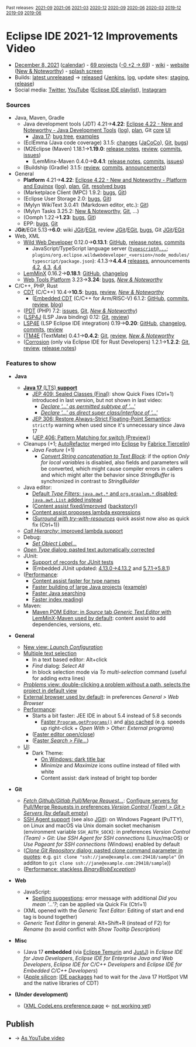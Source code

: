 <sup>Past releases:
[2021-09](https://github.com/howlger/Eclipse-IDE-improvements-videos/tree/2021-09)
[2021-06](https://github.com/howlger/Eclipse-IDE-improvements-videos/tree/2021-06)
[2021-03](https://github.com/howlger/Eclipse-IDE-improvements-videos/tree/2021-03)
[2020-12](https://github.com/howlger/Eclipse-IDE-improvements-videos/tree/2020-12)
[2020-09](https://github.com/howlger/Eclipse-IDE-improvements-videos/tree/2020-09)
[2020-06](https://github.com/howlger/Eclipse-IDE-improvements-videos/tree/2020-06)
[2020-03](https://github.com/howlger/Eclipse-IDE-improvements-videos/tree/2020-03)
[2019-12](https://github.com/howlger/Eclipse-IDE-improvements-videos/tree/2019-12)
[2019-09](https://github.com/howlger/Eclipse-IDE-improvements-videos/tree/2019-09)
[2019-06](https://github.com/howlger/Eclipse-IDE-improvements-videos/tree/2019-06)
</sup>

# Eclipse IDE 2021-12 Improvements Video

* [December 8, 2021](https://www.google.com/calendar/event?eid=NzRlajUydW5qZTc0OGozNzdycjc3dXRxOTggZ2NoczdubTRudnBtODM3NDY5ZGRqOXRqbGtAZw&ctz=Europe/Berlin) ([calendar](https://calendar.google.com/calendar/embed?src=gchs7nm4nvpm837469ddj9tjlk@group.calendar.google.com&ctz=Europe/Berlin)) - [69 projects](https://projects.eclipse.org/releases/2021-12) ([-0 +2 → 69](projects_diff.txt)) - [wiki](https://wiki.eclipse.org/Category:SimRel-2021-12) - [website](https://eclipse.org/eclipseide/2021-12) ([New & Noteworthy](https://eclipse.org/eclipseide/2021-12/noteworthy)) - [splash screen](https://bugs.eclipse.org/bugs/show_bug.cgi?id=569333)
* Builds: [latest unreleased](https://download.eclipse.org/technology/epp/staging/) → [released](https://download.eclipse.org/technology/epp/downloads/release/2021-12/) ([Jenkins](https://ci.eclipse.org/packaging/job/simrel.epp-tycho-build), [log](https://git.eclipse.org/c/simrel/org.eclipse.simrel.build.git/log/), update sites: [staging](https://download.eclipse.org/staging/2021-12), [release](http://download.eclipse.org/releases/2021-12))
* Social media: [Twitter](http://twitter.com/EclipseJavaIDE), [YouTube](https://www.youtube.com/user/EclipseFdn) ([Eclipse IDE playlist](https://www.youtube.com/playlist?list=PLy7t4z5SYNaSNjL60ofpwVhfA7mOF3Pgk)), [Instagram](https://www.instagram.com/eclipsejavaide)


### Sources

* Java, Maven, Gradle
    * Java development tools (JDT) 4.21→**4.22**: [Eclipse 4.22 - New and Noteworthy - Java Development Tools](https://www.eclipse.org/eclipse/news/4.22/jdt.php) ([log](https://git.eclipse.org/c/www.eclipse.org/eclipse/news.git/log/)), [plan](https://www.eclipse.org/projects/project-plan.php?planurl=http://www.eclipse.org/eclipse/development/plans/eclipse_project_plan_4_22.xml#themes_and_priorities), Git [core](https://git.eclipse.org/c/jdt/eclipse.jdt.core.git/log/) [UI](https://git.eclipse.org/c/jdt/eclipse.jdt.ui.git/log/)
        * [Java 17](https://jdk.java.net/17/): [bug tree](https://bugs.eclipse.org/bugs/showdependencytree.cgi?id=570733&hide_resolved=0), [examples](https://wiki.eclipse.org/Java17/Examples)
    * (EclEmma (Java code coverage) 3.1.5: [changes](https://www.eclemma.org/changes.html) ([JaCoCo](https://www.jacoco.org/jacoco/trunk/doc/changes.html)), [Git](https://github.com/eclipse/eclemma/commits/master), [bugs](https://bugs.eclipse.org/bugs/buglist.cgi?product=Eclemma&query_format=advanced&order=changeddate%20DESC))
    * (M2Eclipse (Maven) 1.18.1→**1.19.0**: [release notes](https://github.com/eclipse-m2e/m2e-core/blob/master/RELEASE_NOTES.md#1190), [review](https://projects.eclipse.org/projects/technology.m2e/reviews/1.18.2-release-review), [commits](https://github.com/eclipse-m2e/m2e-core/compare/1.18.1...1.18.2), [issues](https://github.com/eclipse-m2e/m2e-core/issues?q=is%3Aissue+sort%3Aupdated-desc+is%3Aclosed))
        * (LemMinx-Maven 0.4.0→**0.4.1**: [release notes](https://github.com/eclipse/lemminx-maven/blob/master/RELEASE_NOTES.md#041), [commits](https://github.com/eclipse/lemminx-maven/compare/0.4.0...0.4.1), [issues](https://github.com/eclipse/lemminx-maven/issues?q=is%3Aissue+sort%3Aupdated-desc+is%3Aclosed))
    * (Buildship (Gradle) 3.1.5: [review](https://projects.eclipse.org/projects/tools.buildship/releases/3.1.5), [commits](https://github.com/eclipse/buildship/commits/master), [announcements](https://discuss.gradle.org/tag/buildship-release))
* General
    * **Platform** 4.21→**4.22**: [Eclipse 4.22 - New and Noteworthy - Platform and Equinox](https://www.eclipse.org/eclipse/news/4.22/platform.php) ([log](https://git.eclipse.org/c/www.eclipse.org/eclipse/news.git/log/)), [plan](https://www.eclipse.org/projects/project-plan.php?planurl=http://www.eclipse.org/eclipse/development/plans/eclipse_project_plan_4_22.xml#themes_and_priorities), [Git](https://git.eclipse.org/c/platform/eclipse.platform.ui.git/log/), [resolved bugs](https://bugs.eclipse.org/bugs/buglist.cgi?bug_status=RESOLVED&resolution=---&resolution=FIXED&product=JDT&query_format=advanced&order=changeddate%20DESC)
    * (Marketplace Client (MPC) 1.9.2: [bugs](https://bugs.eclipse.org/bugs/buglist.cgi?product=MPC&query_format=advanced&order=changeddate%20DESC), [Git](https://git.eclipse.org/c/mpc/org.eclipse.epp.mpc.git/log/))
    * (Eclipse User Storage 2.0: [bugs](https://bugs.eclipse.org/bugs/buglist.cgi?product=USSSDK&query_format=advanced&order=changeddate%20DESC), [Git](https://git.eclipse.org/c/usssdk/org.eclipse.usssdk.git/log/))
    * (Mylyn WikiText 3.0.41: (Markdown editor, etc.): [Git](https://git.eclipse.org/c/mylyn/org.eclipse.mylyn.docs.git/log/))
    * (Mylyn Tasks 3.25.2: [New & Noteworthy](https://www.eclipse.org/mylyn/new/), [Git](https://git.eclipse.org/c/mylyn/org.eclipse.mylyn.tasks.git/log/), ...)
    * (Oomph 1.22→**1.23**: [bugs](https://bugs.eclipse.org/bugs/buglist.cgi?product=Oomph&query_format=advanced&order=changeddate%20DESC), [Git](https://git.eclipse.org/c/oomph/org.eclipse.oomph.git/log/))
    * EPP: [bugs](https://bugs.eclipse.org/bugs/buglist.cgi?product=EPP&query_format=advanced&order=changeddate%20DESC), [Git](https://git.eclipse.org/c/epp/org.eclipse.epp.packages.git/log/)
* J**Git**/EGit 5.13→**6.0**: wiki [JGit](https://wiki.eclipse.org/JGit/New_and_Noteworthy/6.0)/[EGit](https://wiki.eclipse.org/EGit/New_and_Noteworthy/6.0), review [JGit](https://projects.eclipse.org/projects/technology.jgit/reviews/6.0.0-release-review)/[EGit](https://projects.eclipse.org/projects/technology.egit/reviews/6.0.0-release-review), [bugs](https://bugs.eclipse.org/bugs/buglist.cgi?product=EGit&product=JGit&query_format=advanced&order=changeddate%20DESC), Git [JGit](https://git.eclipse.org/c/jgit/jgit.git/log/)/[EGit](https://git.eclipse.org/c/egit/egit.git/log/)
* Web, XML
    * [Wild Web Developer](https://projects.eclipse.org/projects/tools.wildwebdeveloper) 0.12.0→**0.13.1**: [GitHub](https://github.com/eclipse/wildwebdeveloper), [release notes](https://github.com/eclipse/wildwebdeveloper/blob/master/RELEASE_NOTES.md#0131), [commits](https://github.com/eclipse/wildwebdeveloper/compare/0.12.0...0.13.1)
        * JavaScript/TypeScript language server ([`typescript@...`](https://github.com/eclipse/wildwebdeveloper/blob/master/org.eclipse.wildwebdeveloper/pom.xml); `plugins/org.eclipse.wildwebdeveloper_<version>/node_modules/typescript/package.json`): 4.1.3→**4.4.4** [releases](https://github.com/microsoft/TypeScript/releases), announcements [4.2](https://devblogs.microsoft.com/typescript/announcing-typescript-4-2), [4.3](https://devblogs.microsoft.com/typescript/announcing-typescript-4-3), [4.4](https://devblogs.microsoft.com/typescript/announcing-typescript-4-4)
    * [LemMinX](https://projects.eclipse.org/projects/technology.lemminx) 0.16.2→**0.18.1**: [GitHub](https://github.com/eclipse/lemminx), [changelog](https://github.com/eclipse/lemminx/blob/master/CHANGELOG.md#change-log)
    * [Web Tools Platform](https://projects.eclipse.org/projects/webtools) 3.23→**3.24**: [bugs](https://bugs.eclipse.org/bugs/report.cgi?x_axis_field=bug_status&y_axis_field=product&query_format=report-table&classification=WebTools&target_milestone=3.24&format=table&action=wrap), [_New & Noteworthy_](https://www.eclipse.org/webtools/releases/3.24/NewAndNoteworthy/)
* C/C++, PHP, Rust
    * [CDT](https://projects.eclipse.org/projects/tools.cdt) (C/C++) 10.4→**10.5**: [bugs](https://bugs.eclipse.org/bugs/buglist.cgi?product=CDT&query_format=advanced&order=changeddate%20DESC), [review](https://projects.eclipse.org/projects/tools.cdt/reviews/10.5.0-release-review), [_New & Noteworthy_](https://wiki.eclipse.org/CDT/User/NewIn105)
        * ([Embedded CDT](https://projects.eclipse.org/projects/iot.embed-cdt) (C/C++ for Arm/RISC-V) 6.1.2: [GitHub](https://github.com/eclipse-embed-cdt/eclipse-plugins), [commits](https://github.com/eclipse-embed-cdt/eclipse-plugins/compare/v6.0.0...v6.1.2-202102181132), [review](https://projects.eclipse.org/projects/iot.embed-cdt/reviews/6.1.2-release-review), [blog](https://gnu-mcu-eclipse.github.io/blog/))
    * ([PDT](https://projects.eclipse.org/projects/tools.pdt) (PHP) 7.2: [issues](https://github.com/eclipse/pdt/issues?q=is%3Aissue+sort%3Aupdated-asc), [Git](https://github.com/eclipse/pdt/commits/master), [_New & Noteworthy_](https://wiki.eclipse.org/PDT/NewIn72))
    * ([LSP4J](https://projects.eclipse.org/projects/technology.lsp4j) (LSP Java binding) 0.12: [Git](https://github.com/eclipse/lsp4j/commits/master), [review](https://projects.eclipse.org/projects/technology.lsp4j))
    * [LSP4E](https://projects.eclipse.org/projects/technology.lsp4e) (LSP Eclipse IDE integration) 0.19→**0.20**: [GitHub](https://github.com/eclipse/lsp4e), [changelog](https://github.com/eclipse/lsp4e/blob/master/CHANGELOG.md#0200), [commits](https://github.com/eclipse/lsp4e/compare/0.19.0...0.20.0), [review](https://projects.eclipse.org/projects/technology.lsp4e/reviews/0.20.0-release-review)
    * ([TM4E](https://projects.eclipse.org/projects/technology.tm4e) (TextMate) 0.4.1→**0.4.2**: [Git](https://github.com/eclipse/tm4e/commits/master), [review](https://projects.eclipse.org/projects/technology.tm4e/reviews/0.4.2-release-review), [_New & Noteworthy_](https://github.com/eclipse/tm4e/blob/master/RELEASE_NOTES.md#042)
    * ([Corrosion](https://github.com/eclipse/corrosion) (only via Eclipse IDE for Rust Developers) 1.2.1→**1.2.2**: [Git](https://github.com/eclipse/corrosion/commits/master), [review](https://projects.eclipse.org/projects/tools.corrosion/reviews/1.2.2-release-review), [release notes](https://github.com/eclipse/corrosion/blob/master/RELEASE_NOTES.md))


### Features to show

* **Java**
    * [**Java 17** (LTS) **support**](https://www.eclipse.org/eclipse/news/4.22/jdt.php#Java_17)
         * [JEP 409: Sealed Classes (Final)](https://openjdk.java.net/jeps/409): show Quick Fixes (Ctrl+1) introduced in last version, but not shown in last video:
             * [_Declare '...' as permitted subtype of '...'_](https://www.eclipse.org/eclipse/news/4.21/jdt.php#add-to-permitted-types)
             * [_Declare '...' as direct super class/interface of '...'_](https://www.eclipse.org/eclipse/news/4.21/jdt.php#declare-as-super-interface)
         * [JEP 306: Restore Always-Strict Floating-Point Semantics](https://openjdk.java.net/jeps/306): `strictfp` warning when used since it's unnecessary since Java 17
         * ([JEP 406: Pattern Matching for switch (Preview)](https://openjdk.java.net/jeps/406))
    * Cleanups (+1; [AutoRefactor](https://github.com/JnRouvignac/AutoRefactor) merged into [Eclipse](https://bugs.eclipse.org/bugs/buglist.cgi?classification=Eclipse%20Project&product=JDT&query_format=advanced&short_desc=AutoRefactor&short_desc_type=allwordssubstr) by [Fabrice Tiercelin](https://projects.eclipse.org/projects/eclipse.jdt/elections/election-fabrice-tiercelin-committer-eclipse-java-development-tools-jdt))
        * _Java Feature_ (+1)
            * [_Convert String concatenation to Text Block_](https://www.eclipse.org/eclipse/news/4.22/jdt.php#strconcat-to-textblock): if the option _Only for local variables_ is disabled, also fields and parameters will be converted, which might cause compiler errors in callers and which might alter the behavior since _StringBuffer_ is synchronized in contrast to _StringBuilder_
    * Java editor:
        * [Default _Type Filters_: `java.awt.*` and `org.graalvm.*` disabled; `java.awt.List` added instead](https://bugs.eclipse.org/bugs/show_bug.cgi?id=576549)
        * ([Content assist fixed/improved](https://bugs.eclipse.org/bugs/show_bug.cgi?id=575919) ([backstory](https://bugs.eclipse.org/bugs/show_bug.cgi?id=575631#c14)))
        * [Content assist proposes lambda expressions](https://bugs.eclipse.org/bugs/show_bug.cgi?id=443091)
        * ([_Surround with try-with-resources_](https://www.eclipse.org/eclipse/news/4.22/jdt.php#surround-with-try-with-resources-quickfix) quick assist now also as quick fix (Ctrl+1))
    * [_Call Hierarchy_: improved lambda support](https://www.eclipse.org/eclipse/news/4.22/jdt.php#CallHierarchy)
    * Debug:
        * [_Set Object Label..._](https://www.eclipse.org/eclipse/news/4.22/jdt.php#label-objects)
    * [_Open Type_ dialog: pasted text automatically corrected](https://www.eclipse.org/eclipse/news/4.22/jdt.php#OpenTypeSelectionDialog)
    * JUnit:
        * [Support of records for JUnit tests](https://www.eclipse.org/eclipse/news/4.22/jdt.php#junit-record)
        * (Embedded JUnit updated: [4.13.0→4.13.2](https://www.eclipse.org/eclipse/news/4.22/jdt.php#junit-4.13.2) and [5.7.1→5.8.1](https://www.eclipse.org/eclipse/news/4.22/jdt.php#junit-5.8.1))
    * ([Performance](https://bugs.eclipse.org/bugs/buglist.cgi?classification=Eclipse%20Project&product=JDT&product=PDE&query_format=advanced&short_desc=performance&short_desc_type=allwordssubstr&target_milestone=4.22&target_milestone=4.22%20M1&target_milestone=4.22%20M2&target_milestone=4.22%20M3&target_milestone=4.22%20RC1&target_milestone=4.22%20RC2):
        * [Content assist faster for type names](https://bugs.eclipse.org/bugs/show_bug.cgi?id=575562)
        * [Faster building of large Java projects](https://bugs.eclipse.org/bugs/show_bug.cgi?id=575733) ([example](https://bugs.eclipse.org/bugs/show_bug.cgi?id=575733#c14))
        * [Faster Java searching](https://bugs.eclipse.org/bugs/show_bug.cgi?id=576601)
        * [Faster index reading](https://bugs.eclipse.org/bugs/show_bug.cgi?id=574464))
    * Maven:
        * [Maven POM Editor: in _Source_ tab _Generic Text Editor_ with LemMinX-Maven used by default](https://github.com/eclipse-m2e/m2e-core/blob/master/RELEASE_NOTES.md#generic-editor-with-lemminx-maven-used-as-default-source-editor): content assist to add dependencies, versions, etc.
* **General**
    * [New view: _Launch Configuration_](https://www.eclipse.org/eclipse/news/4.22/platform.php#launch-config-view)
    * [Multiple text selection](https://www.eclipse.org/eclipse/news/4.22/platform.php#multi-selection)
        * In a text based editor: Alt+click
        * _Find_ dialog: _Select All_
        * In block selection mode via _To multi-selection_ command (useful for adding extra lines)
    * [_Problems_ view: double-clicking a problem without a path, selects the project in default view](https://www.eclipse.org/eclipse/news/4.22/platform.php#defaultShowIn)
    * [External browser used by default](https://www.eclipse.org/eclipse/news/4.22/platform.php#external-browser-default): in preferences _General > Web Browser_
    * [Performance](https://bugs.eclipse.org/bugs/buglist.cgi?classification=Eclipse%20Project&product=e4&product=Equinox&product=Incubator&product=Platform&query_format=advanced&short_desc=performance&short_desc_type=allwordssubstr&target_milestone=4.22&target_milestone=4.22%20M1&target_milestone=4.22%20M2&target_milestone=4.22%20M3&target_milestone=4.22%20RC1&target_milestone=4.22%20RC2):
        * Starts a bit faster: JEE IDE in about 5.4 instead of 5.8 seconds
            * [Faster `Program.getPrograms()`](https://bugs.eclipse.org/bugs/show_bug.cgi?id=574639) and [also cached](https://bugs.eclipse.org/bugs/show_bug.cgi?id=575569) (e.g. speeds up right-click + _Open With > Other: External programs_)
        * ([Faster editor open/close](https://bugs.eclipse.org/bugs/show_bug.cgi?id=576333))
        * ([Faster _Search > File..._](https://bugs.eclipse.org/bugs/show_bug.cgi?id=575893))
    * [UI](https://bugs.eclipse.org/bugs/showdependencytree.cgi?id=575807&hide_resolved=0):
        * Dark Theme:
            * [On Windows: dark title bar](https://www.eclipse.org/eclipse/news/4.22/platform.php#win32-dark-titlebar-css)
            * _Minimize_ and _Maximize_ icons outline instead of filled with white
            * Content assist: dark instead of bright top border
* **Git**
    * [_Fetch Github/Gitlab Pull/Merge Request..._](https://wiki.eclipse.org/EGit/New_and_Noteworthy/6.0#Fetching_Pull_Requests): [Configure servers for Pull/Merge Requests in preferences _Version Control (Team) > Git > Servers_ (by default empty)](https://wiki.eclipse.org/EGit/New_and_Noteworthy/6.0#Configuring_Hosts_for_Pull_Requests)
    * [SSH Agent support](https://wiki.eclipse.org/EGit/New_and_Noteworthy/6.0#SSH_Agent) (see also [JGit](https://wiki.eclipse.org/JGit/New_and_Noteworthy/6.0#SSH_Agent_Support)): on Windows Pageant (PuTTY), on Linux and macOS via Unix domain socket mechanism (environment variable `SSH_AUTH_SOCK`): in preferences _Version Control (Team) > Git_: _Use SSH Agent for SSH connections_ (Linux/macOS) or _Use Pageant for SSH connections_ (Windows) enabled by default
    * ([_Clone Git Repository_ dialog: pasted clone command parameter in quotes](https://bugs.eclipse.org/bugs/show_bug.cgi?id=566305): e.g. `git clone "ssh://jane@example.com:29418/sample"` (in additon to `git clone ssh://jane@example.com:29418/sample`))
    * ([Performance: stackless _BinaryBlobException_](https://git.eclipse.org/c/jgit/jgit.git/commit/?id=ee28780bf2dfe8574905835d43b5bb0738ad81ad))
* **Web**
    * JavaScript:
        * [Spelling suggestions](https://devblogs.microsoft.com/typescript/announcing-typescript-4-4/#spelling-corrections-js): error message with additional _Did you mean '...'?_; can be applied via Quick Fix (Ctrl+1)
    * (XML opened with the _Generic Text Editor_: Editing of start and end tag is bound together)
    * _Generic Text Editor_ in general: Alt+Shift+R (instead of F2) for _Rename_ (to avoid conflict with _Show Tooltip Description_)
* **Misc**
    * (Java 17 **embedded** (via [Eclipse Temurin](https://eclipse.org/temurin) and [JustJ](https://eclipse.org/justj)) in _Eclipse IDE for Java Developers_, _Eclipse IDE for Enterprise Java and Web Developers_, _Eclipse IDE for C/C++ Developers_ and _Eclipse IDE for Embedded C/C++ Developers_)
    * ([Apple silicon](https://bugs.eclipse.org/bugs/show_bug.cgi?id=565690): [IDE packages](https://bugs.eclipse.org/bugs/show_bug.cgi?id=575680) had to wait for the Java 17 HotSpot VM and the native libraries of CDT)

* **(Under development)**
    * ([XML CodeLens preference page](https://github.com/eclipse/wildwebdeveloper/issues/636) ← [not working yet](https://github.com/eclipse/wildwebdeveloper/issues/644))

## Publish
* → [As YouTube video](https://www.youtube.com/playlist?list=PLnh_8hTD4yvnhXSttuewEKgKkmlIj_ND-)
